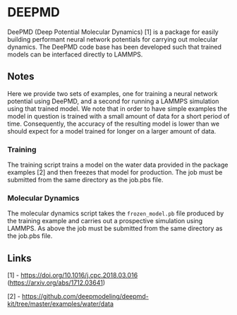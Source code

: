 # DEEPMD

DeePMD (Deep Potential Molecular Dynamics) [1] is a package for easily building performant neural network potentials for carrying out molecular dynamics. The DeePMD code base has been developed such that trained models can be interfaced directly to LAMMPS.

## Notes

Here we provide two sets of examples, one for training a neural network potential using DeePMD, and a second for running a LAMMPS simulation using that trained model.
We note that in order to have simple examples the model in question is trained with a small amount of data for a short period of time. Consequently, the accuracy of the resulting model is lower than we should expect for a model trained for longer on a larger amount of data.

### Training

The training script trains a model on the water data provided in the package examples [2] and then freezes that model for production. The job must be submitted from the same directory as the job.pbs file.

### Molecular Dynamics

The molecular dynamics script takes the `frozen_model.pb` file produced by the training example and carries out a prospective simulation using LAMMPS. As above the job must be submitted from the same directory as the job.pbs file.


## Links

[1] - https://doi.org/10.1016/j.cpc.2018.03.016 (https://arxiv.org/abs/1712.03641)

[2] - https://github.com/deepmodeling/deepmd-kit/tree/master/examples/water/data